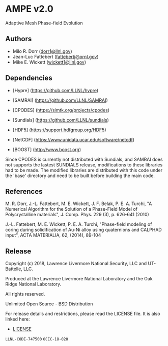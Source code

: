 AMPE v2.0
=========

Adaptive Mesh Phase-field Evolution

Authors
-------

 * Milo R. Dorr (dorr1@llnl.gov)
 * Jean-Luc Fattebert (fattebertj@ornl.gov)
 * Mike E. Wickett (wickett1@llnl.gov)

Dependencies
------------

* [Hypre] (https://github.com/LLNL/hypre)

* [SAMRAI] (https://github.com/LLNL/SAMRAI)

* [CPODES] (https://simtk.org/projects/cpodes)

* [Sundials] (https://github.com/LLNL/sundials)

* [HDF5] (https://support.hdfgroup.org/HDF5)

* [NetCDF] (https://www.unidata.ucar.edu/software/netcdf)

* [BOOST] (http://www.boost.org)

Since CPODES is currently not distributed with Sundials, and SAMRAI
does not supports the lastest SUNDIALS release, modifications to 
these libraries had to be made. The modified libraries are distributed
with this code under the 'base' directory and need to be built before
building the main code.

References
----------

M. R. Dorr, J.-L. Fattebert, M. E. Wickett, J. F. Belak, P. E. A. Turchi,
"A Numerical Algorithm for the Solution of a Phase-Field Model of
Polycrystalline materials",
J. Comp. Phys. 229 (3), p. 626-641 (2010)

J.-L. Fattebert, M. E. Wickett, P. E. A. Turchi, 
"Phase-field modeling of coring during solidification of Au-Ni alloy using
quaternions and CALPHAD input",
ACTA MATERIALIA, 62, (2014), 89-104

Release
-------

Copyright (c) 2018, Lawrence Livermore National Security, LLC
and UT-Battelle, LLC.

Produced at the Lawrence Livermore National Laboratory and
the Oak Ridge National Laboratory.

All rights reserved.

Unlimited Open Source - BSD Distribution

For release details and restrictions, please read the LICENSE file.
It is also linked here:
- [LICENSE](./LICENSE)

`LLNL-CODE-747500`  `OCEC-18-028`


